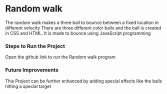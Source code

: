 # Random walk 
The random walk makes a three ball to bounce between a fixed location in different velocity
There are three different color balls and the ball is created in CSS and HTML.
It is made to bounce using JavaScript programming 


### Steps to Run the Project
Open the github link to run the Random walk program 

### Future Improvements
This Project can be further enhanced by adding special effects like the balls hitting a special target
 
